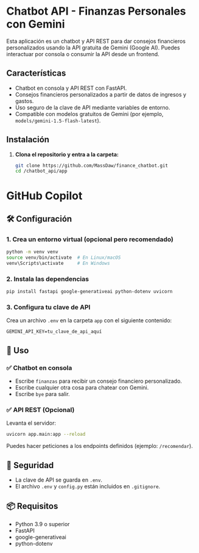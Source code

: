 
# Chatbot API - Finanzas Personales con Gemini

Esta aplicación es un chatbot y API REST para dar consejos financieros personalizados usando la API gratuita de Gemini (Google AI). Puedes interactuar por consola o consumir la API desde un frontend.

## Características

- Chatbot en consola y API REST con FastAPI.
- Consejos financieros personalizados a partir de datos de ingresos y gastos.
- Uso seguro de la clave de API mediante variables de entorno.
- Compatible con modelos gratuitos de Gemini (por ejemplo, `models/gemini-1.5-flash-latest`).

## Instalación

1. **Clona el repositorio y entra a la carpeta:**
   ```bash
   git clone https://github.com/MassDaw/finance_chatbot.git
   cd /chatbot_api/app

# GitHub Copilot

## 🛠️ Configuración

### 1. Crea un entorno virtual (opcional pero recomendado)

```bash
python -m venv venv
source venv/bin/activate  # En Linux/macOS
venv\Scripts\activate     # En Windows
```

### 2. Instala las dependencias

```bash
pip install fastapi google-generativeai python-dotenv uvicorn

```

### 3. Configura tu clave de API

Crea un archivo `.env` en la carpeta `app` con el siguiente contenido:

```
GEMINI_API_KEY=tu_clave_de_api_aquí
```

## 🧪 Uso

### ✅ Chatbot en consola

- Escribe `finanzas` para recibir un consejo financiero personalizado.
- Escribe cualquier otra cosa para chatear con Gemini.
- Escribe `bye` para salir.

### ✅ API REST (Opcional)

Levanta el servidor:

```bash
uvicorn app.main:app --reload
```

Puedes hacer peticiones a los endpoints definidos (ejemplo: `/recomendar`).

## 🔐 Seguridad

- La clave de API se guarda en `.env`.
- El archivo `.env` y `config.py` están incluidos en `.gitignore`.

## 📦 Requisitos

- Python 3.9 o superior
- FastAPI
- google-generativeai
- python-dotenv
